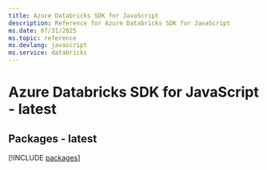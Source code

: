 ```yaml
---
title: Azure Databricks SDK for JavaScript
description: Reference for Azure Databricks SDK for JavaScript
ms.date: 07/31/2025
ms.topic: reference
ms.devlang: javascript
ms.service: databricks
---
```

# Azure Databricks SDK for JavaScript - latest
## Packages - latest
[!INCLUDE [packages](databricks-index.md)]